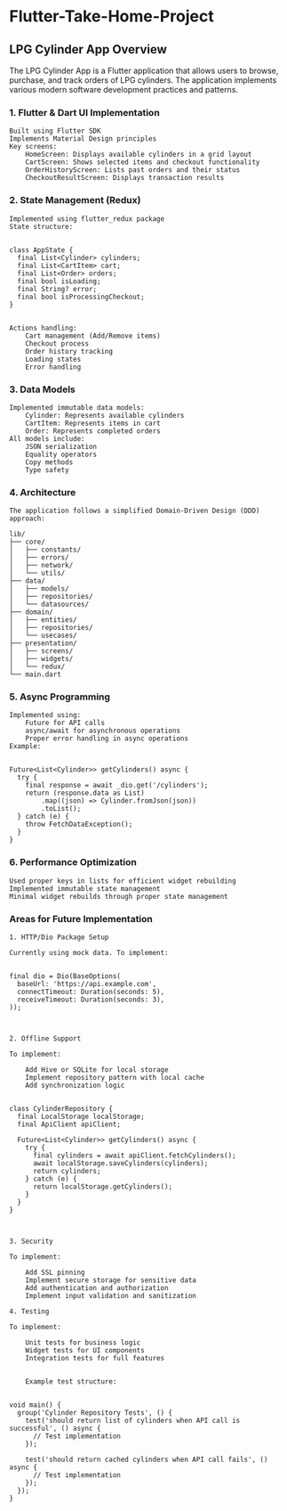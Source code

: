 # Flutter-Take-Home-Project
## LPG Cylinder App Overview

The LPG Cylinder App is a Flutter application that allows users to browse, purchase, and track orders of LPG cylinders. The application implements various modern software development practices and patterns.

### 1. Flutter & Dart UI Implementation
    Built using Flutter SDK
    Implements Material Design principles
    Key screens:
        HomeScreen: Displays available cylinders in a grid layout
        CartScreen: Shows selected items and checkout functionality
        OrderHistoryScreen: Lists past orders and their status
        CheckoutResultScreen: Displays transaction results

### 2. State Management (Redux)
    Implemented using flutter_redux package
    State structure:

    
    class AppState {
      final List<Cylinder> cylinders;
      final List<CartItem> cart;
      final List<Order> orders;
      final bool isLoading;
      final String? error;
      final bool isProcessingCheckout;
    }
    

    Actions handling:
        Cart management (Add/Remove items)
        Checkout process
        Order history tracking
        Loading states
        Error handling

### 3. Data Models

    Implemented immutable data models:
        Cylinder: Represents available cylinders
        CartItem: Represents items in cart
        Order: Represents completed orders
    All models include:
        JSON serialization
        Equality operators
        Copy methods
        Type safety

### 4. Architecture

    The application follows a simplified Domain-Driven Design (DDD) approach:
    
    lib/
    ├── core/
    │   ├── constants/
    │   ├── errors/
    │   ├── network/
    │   └── utils/
    ├── data/
    │   ├── models/
    │   ├── repositories/
    │   └── datasources/
    ├── domain/
    │   ├── entities/
    │   ├── repositories/
    │   └── usecases/
    ├── presentation/
    │   ├── screens/
    │   ├── widgets/
    │   └── redux/
    └── main.dart
    

### 5. Async Programming

    Implemented using:
        Future for API calls
        async/await for asynchronous operations
        Proper error handling in async operations
    Example:

    
    Future<List<Cylinder>> getCylinders() async {
      try {
        final response = await _dio.get('/cylinders');
        return (response.data as List)
            .map((json) => Cylinder.fromJson(json))
            .toList();
      } catch (e) {
        throw FetchDataException();
      }
    }

    

### 6. Performance Optimization

    Used proper keys in lists for efficient widget rebuilding
    Implemented immutable state management
    Minimal widget rebuilds through proper state management

### Areas for Future Implementation

    1. HTTP/Dio Package Setup
    
    Currently using mock data. To implement:
    
        
    final dio = Dio(BaseOptions(
      baseUrl: 'https://api.example.com',
      connectTimeout: Duration(seconds: 5),
      receiveTimeout: Duration(seconds: 3),
    ));
    
        
    
    2. Offline Support
    
    To implement:
    
        Add Hive or SQLite for local storage
        Implement repository pattern with local cache
        Add synchronization logic
    
        
    class CylinderRepository {
      final LocalStorage localStorage;
      final ApiClient apiClient;
    
      Future<List<Cylinder>> getCylinders() async {
        try {
          final cylinders = await apiClient.fetchCylinders();
          await localStorage.saveCylinders(cylinders);
          return cylinders;
        } catch (e) {
          return localStorage.getCylinders();
        }
      }
    }
    
        
    
    3. Security
    
    To implement:
    
        Add SSL pinning
        Implement secure storage for sensitive data
        Add authentication and authorization
        Implement input validation and sanitization
    
    4. Testing
    
    To implement:
    
        Unit tests for business logic
        Widget tests for UI components
        Integration tests for full features 
        
        
        Example test structure:

        
    void main() {
      group('Cylinder Repository Tests', () {
        test('should return list of cylinders when API call is successful', () async {
          // Test implementation
        });
    
        test('should return cached cylinders when API call fails', () async {
          // Test implementation
        });
      });
    }
